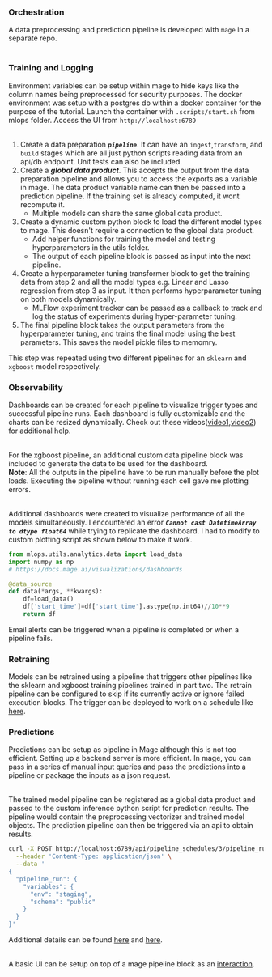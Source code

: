 ### Orchestration
A data preprocessing and prediction pipeline is developed with `mage` in a separate repo. <br><br>

### Training and Logging
Environment variables can be setup within mage to hide keys like the column names being preprocessed for security purposes. The docker environment was setup with a postgres db within a docker container for the purpose of the tutorial. Launch the container with `.scripts/start.sh` from mlops folder. Access the UI from `http://localhost:6789` <br><br>

1. Create a data preparation ***`pipeline`***. It can have an `ingest`,`transform`, and `build` stages which are all just python scripts reading data from an api/db endpoint. Unit tests can also be included.
2. Create a ***global data product***. This accepts the output from the data preparation pipeline and allows you to access the exports as a variable in mage. The data product variable name can then be passed into a prediction pipeline. If the training set is already computed, it wont recompute it.
    - Multiple models can share the same global data product.
3. Create a dynamic custom python block to load the different model types to mage. This doesn't require a connection to the global data product.
    - Add helper functions for training the model and testing hyperparameters in the utils folder.
    - The output of each pipeline block is passed as input into the next pipeline.
4. Create a hyperparameter tuning transformer block to get the training data from step 2 and all the model types e.g. Linear and Lasso regression from step 3 as input. It then performs hyperparameter tuning on both models dynamically.
    - MLFlow experiment tracker can be passed as a callback to track and log the status of experiments during hyper-parameter tuning.
5. The final pipeline block takes the output parameters from the hyperparameter tuning, and trains the final model using the best parameters. This saves the model pickle files to memomry.

This step was repeated using two different pipelines for an `sklearn` and `xgboost` model respectively.


### Observability
Dashboards can be created for each pipeline to visualize trigger types and successful pipeline runs. Each dashboard is fully customizable and the charts can be resized dynamically. Check out these videos([video1](https://www.youtube.com/watch?v=jwte-x3VwFE&list=PL3MmuxUbc_hIUISrluw_A7wDSmfOhErJK&index=34),[video2](https://www.youtube.com/watch?v=Skr-WnxiQ8I&list=PL3MmuxUbc_hIUISrluw_A7wDSmfOhErJK&index=34)) for additional help. <br><br>

For the xgboost pipeline, an additional custom data pipeline block was included to generate the data to be used for the dashboard. <br>
**Note**: All the outputs in the pipeline have to be run manually before the plot loads. Executing the pipeline without running each cell gave me plotting errors. <br><br>

Additional dashboards were created to visualize performance of all the models simultaneously. I encountered an error ***`Cannot cast DatetimeArray to dtype float64`*** while trying to replicate the dashboard. I had to modify to custom plotting script as shown below to make it work.
```python
from mlops.utils.analytics.data import load_data
import numpy as np
# https://docs.mage.ai/visualizations/dashboards

@data_source
def data(*args, **kwargs):
    df=load_data()
    df['start_time']=df['start_time'].astype(np.int64)//10**9
    return df
```

Email alerts can be triggered when a pipeline is completed or when a pipeline fails.

### Retraining
Models can be retrained using a pipeline that triggers other pipelines like the sklearn and xgboost training pipelines trained in part two. The retrain pipeline can be configured to skip if its currently active or ignore failed execution blocks. The trigger can be deployed to work on a schedule like [here](https://www.youtube.com/watch?v=6kcBWl3E8So&list=PL3MmuxUbc_hIUISrluw_A7wDSmfOhErJK&index=44).

### Predictions
Predictions can be setup as pipeline in Mage although this is not too efficient. Setting up a backend server is more efficient. In mage, you can pass in a series of manual input queries and pass the predictions into a pipeline or package the inputs as a json request. <br><br>

The trained model pipeline can be registered as a global data product and passed to the custom inference python script for prediction results. The pipeline would contain the preprocessing vectorizer and trained model objects. The prediction pipeline can then be triggered via an api to obtain results.
```bash
curl -X POST http://localhost:6789/api/pipeline_schedules/3/pipeline_runs/abc123 \
  --header 'Content-Type: application/json' \
  --data '
{
  "pipeline_run": {
    "variables": {
      "env": "staging",
      "schema": "public"
    }
  }
}'
```
Additional details can be found [here](https://www.youtube.com/watch?v=mytcFbH_ooY&list=PL3MmuxUbc_hIUISrluw_A7wDSmfOhErJK&index=47) and [here](https://www.youtube.com/watch?v=J6ckSZczk8M&list=PL3MmuxUbc_hIUISrluw_A7wDSmfOhErJK&index=49ß).<br><br>

A basic UI can be setup on top of a mage pipeline block as an [interaction](https://www.youtube.com/watch?v=JI0dhR7Bnhk&list=PL3MmuxUbc_hIUISrluw_A7wDSmfOhErJK&index=47).